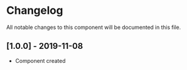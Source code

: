 # Changelog
All notable changes to this component will be documented in this file.

## [1.0.0] - 2019-11-08
- Component created
